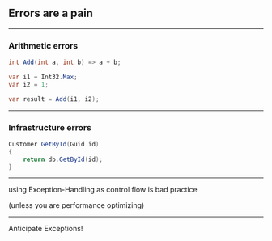## Errors are a pain

----

### Arithmetic errors

```csharp
int Add(int a, int b) => a + b;

var i1 = Int32.Max;
var i2 = 1;

var result = Add(i1, i2);
```

----

### Infrastructure errors

```csharp
Customer GetById(Guid id)
{
    return db.GetById(id);
}
```

----

using Exception-Handling as control flow is bad practice

(unless you are performance optimizing)

----

Anticipate Exceptions!